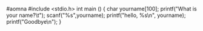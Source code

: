 #aomna
#include <stdio.h> 
int main () 
{ 
  char yourname[100]; 
  printf("What is your name?\t");
  scanf("%s",yourname); 
  printf("hello, %s\n", yourname);
  printf("Goodbye\n"); 
}
